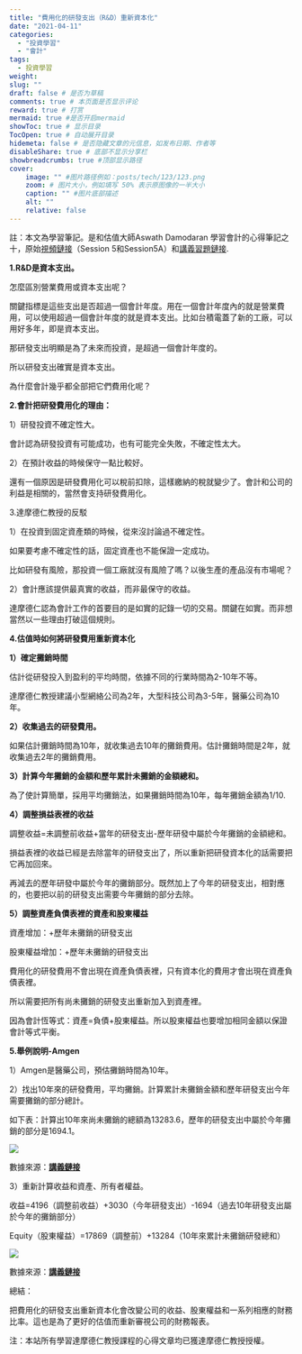 ```yaml
---
title: "費用化的研發支出（R&D）重新資本化"
date: "2021-04-11"
categories: 
  - "投資學習"
  - "會計"
tags: 
  - 投資學習
weight:
slug: ""
draft: false # 是否为草稿
comments: true # 本页面是否显示评论
reward: true # 打赏
mermaid: true #是否开启mermaid
showToc: true # 显示目录
TocOpen: true # 自动展开目录
hidemeta: false # 是否隐藏文章的元信息，如发布日期、作者等
disableShare: true # 底部不显示分享栏
showbreadcrumbs: true #顶部显示路径
cover:
    image: "" #图片路径例如：posts/tech/123/123.png
    zoom: # 图片大小，例如填写 50% 表示原图像的一半大小
    caption: "" #图片底部描述
    alt: ""
    relative: false
---
```


註：本文為學習筆記。是和估值大師Aswath Damodaran 學習會計的心得筆記之十，原始[視頻鏈接](https://www.youtube.com/watch?v=Jbp3-AU9v_g&list=PLUkh9m2BorqmKaLrNBjKtFDhpdFdi8f7C)（Session 5和Session5A）和[講義習題鏈接](http://people.stern.nyu.edu/adamodar/New_Home_Page/webcastacctg.htm).

**1.R&D是資本支出。**

怎麼區別營業費用或資本支出呢？

關鍵指標是這些支出是否超過一個會計年度。用在一個會計年度內的就是營業費用，可以使用超過一個會計年度的就是資本支出。比如台積電蓋了新的工廠，可以用好多年，即是資本支出。

那研發支出明顯是為了未來而投資，是超過一個會計年度的。

所以研發支出確實是資本支出。

為什麼會計幾乎都全部把它們費用化呢？

**2.會計把研發費用化的理由：**

1）研發投資不確定性大。

會計認為研發投資有可能成功，也有可能完全失敗，不確定性太大。

2）在預計收益的時候保守一點比較好。

還有一個原因是研發費用化可以稅前扣除，這樣繳納的稅就變少了。會計和公司的利益是相關的，當然會支持研發費用化。

3.達摩德仁教授的反駁

1）在投資到固定資產類的時候，從來沒討論過不確定性。

如果要考慮不確定性的話，固定資產也不能保證一定成功。

比如研發有風險，那投資一個工廠就沒有風險了嗎？以後生產的產品沒有市場呢？

2）會計應該提供最真實的收益，而非最保守的收益。

達摩德仁認為會計工作的首要目的是如實的記錄一切的交易。關鍵在如實。而非想當然以一些理由打破這個規則。

**4.估值時如何將研發費用重新資本化**

**1）確定攤銷時間**

估計從研發投入到盈利的平均時間，依據不同的行業時間為2-10年不等。

達摩德仁教授建議小型網絡公司為2年，大型科技公司為3-5年，醫藥公司為10年。

**2）收集過去的研發費用。**

如果估計攤銷時間為10年，就收集過去10年的攤銷費用。估計攤銷時間是2年，就收集過去2年的攤銷費用。

**3）計算今年攤銷的金額和歷年累計未攤銷的金額總和。**

為了使計算簡單，採用平均攤銷法，如果攤銷時間為10年，每年攤銷金額為1/10.

**4）調整損益表裡的收益**

調整收益=未調整前收益+當年的研發支出-歷年研發中屬於今年攤銷的金額總和。

損益表裡的收益已經是去除當年的研發支出了，所以重新把研發資本化的話需要把它再加回來。

再減去的歷年研發中屬於今年的攤銷部分。既然加上了今年的研發支出，相對應的，也要把以前的研發支出需要今年攤銷的部分去除。

**5）調整資產負債表裡的資產和股東權益**

資產增加：+歷年未攤銷的研發支出

股東權益增加：+歷年未攤銷的研發支出

費用化的研發費用不會出現在資產負債表裡，只有資本化的費用才會出現在資產負債表裡。

所以需要把所有尚未攤銷的研發支出重新加入到資產裡。

因為會計恆等式：資產=負債+股東權益。所以股東權益也要增加相同金額以保證會計等式平衡。

**5.舉例說明-Amgen**

1）Amgen是醫藥公司，預估攤銷時間為10年。

2）找出10年來的研發費用，平均攤銷。計算累計未攤銷金額和歷年研發支出今年需要攤銷的部分總計。

如下表：計算出10年來尚未攤銷的總額為13283.6，歷年的研發支出中屬於今年攤銷的部分是1694.1。

![](images/amgen1.jpg)

數據來源：**[講義鏈接](http://people.stern.nyu.edu/adamodar/New_Home_Page/webcastacctg.htm)**

3）重新計算收益和資產、所有者權益。

收益=4196（調整前收益）+3030（今年研發支出）-1694（過去10年研發支出屬於今年的攤銷部分）

Equity（股東權益）=17869（調整前）+13284（10年來累計未攤銷研發總和）

![](images/amgen2.jpg)

數據來源：**[講義鏈接](http://people.stern.nyu.edu/adamodar/New_Home_Page/webcastacctg.htm)**

總結：

把費用化的研發支出重新資本化會改變公司的收益、股東權益和一系列相應的財務比率。這也是為了更好的估值而重新審視公司的財務報表。

注：本站所有學習達摩德仁教授課程的心得文章均已獲達摩德仁教授授權。
